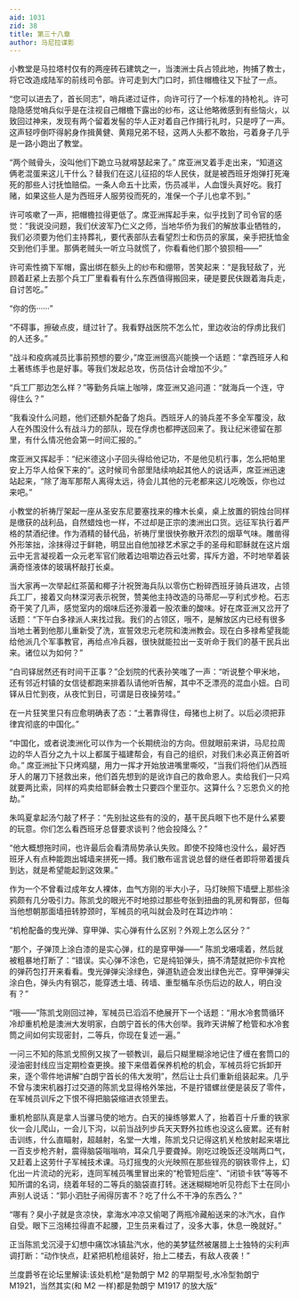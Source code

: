 ```yaml
---
aid: 1031
zid: 38
title: 第三十八章
author: 马尼拉谍影
---
```


小教堂是马拉塔村仅有的两座砖石建筑之一，当澳洲士兵占领此地，拘捕了教士，将它改造成陆军的前线司令部。许可走到大门口时，抓住帽檐往又下扯了一点。

“您可以进去了，首长同志”，哨兵递过证件，向许可行了一个标准的持枪礼。许可隐隐感觉哨兵似乎是在注视自己帽檐下露出的纱布，这让他略微感到有些恼火，以致回过神来，发现有两个留着发髻的华人正对着自己作揖行礼时，只是哼了一声。这声轻哼倒吓得躬身作揖黄健、黄翔兄弟不轻，这两人头都不敢抬，弓着身子几乎是一路小跑出了教堂。

“两个贼骨头，没叫他们下跪立马就嘚瑟起来了。” 席亚洲叉着手走出来，“知道这俩老混蛋来这儿干什么？替我们在这儿征招的华人民伕，就是被西班牙炮弹打死淹死的那些人讨抚恤赔偿。一条人命五十比索，伤员减半，人血馒头真好吃。我打赌，如果这些人是为西班牙人服劳役而死的，准保一个子儿也拿不到。”

许可咳嗽了一声，把帽檐拉得更低了。席亚洲挥起手来，似乎找到了司令官的感觉：“我说没问题，我们伏波军乃仁义之师，当地华侨为我们的解放事业牺牲的，我们必须要为他们主持葬礼，要代表部队去看望烈士和伤员的家属，亲手把抚恤金交到他们手里。那俩老贼头一听立马就慌了，你看看他们那个狼狈相——”

许可索性摘下军帽，露出绑在额头上的纱布和绷带，苦笑起来：“是我轻敌了，光顾着赶紧上去那个兵工厂里看看有什么东西值得搬回来，硬是要民伕跟着海兵走，自讨苦吃。”

“你的伤······”

“不碍事，擦破点皮，缝过针了。我看野战医院不怎么忙，里边收治的俘虏比我们的人还多。”

“战斗和疫病减员比事前预想的要少，”席亚洲很高兴能换一个话题：“拿西班牙人和土著练练手也是好事。等我们发起总攻，伤员估计会增加不少。”

“兵工厂那边怎么样？”等勤务兵端上咖啡，席亚洲又追问道：“就海兵一个连，守得住么？”

“我看没什么问题，他们还额外配备了炮兵。西班牙人的骑兵差不多全军覆没，敌人在外围没什么有战斗力的部队，现在俘虏也都押送回来了。我让纪米德留在那里，有什么情况他会第一时间汇报的。”

席亚洲又挥起手：“纪米德这小子回头得给他记功，不是他见机行事，怎么把帕里安上万华人给保下来的”。这时候司令部里陆续响起其他人的说话声，席亚洲迅速站起来，“除了海军那帮人离得太远，待会儿其他的元老都来这儿吃晚饭，你也过来吧。”

小教堂的祈祷厅架起一座从圣安东尼要塞找来的橡木长桌，桌上放置的铜烛台同样是缴获的战利品，自然蜡烛也一样，不过却是正宗的澳洲出口货。远征军执行着严格的禁酒纪律。作为酒精的替代品，祈祷厅里很快弥散开浓烈的烟草气味。雕凿得外形笨拙，涂抹得过于鲜艳，明显出自他加禄艺术家之手的圣母和耶稣就在这片烟云中无言凝视着一众元老军官们敞着边咀嚼边吞云吐雾，挥斥方遒，不时地举着装满奇怪液体的玻璃杯敲打长桌。

当大家再一次举起红茶菌和椰子汁祝贺海兵队以零伤亡粉碎西班牙骑兵进攻，占领兵工厂，接着又向林深河表示祝贺，赞美他主持改造的马蒂尼—亨利式步枪。石志奇干笑了几声，感觉室内的烟味后还弥漫着一股浓重的酸味。好在席亚洲又岔开了话题：“下午白多禄派人来找过我。我们的占领区，哦不，是解放区内已经有很多当地土著到他那儿重新受了洗，宣誓效忠元老院和澳洲教会。现在白多禄希望我能给他派几个军事教官，再给点冷兵器，很快就能拉出一支听命于我们的基干民兵出来。诸位以为如何？”

“白司铎居然还有时间干正事？”企划院的代表孙笑嗤了一声：“听说整个甲米地，还有邻近村镇的女信徒都跑来排着队请他听告解，其中不乏漂亮的混血小妞。白司铎从日忙到夜，从夜忙到日，可谓是日夜操劳哇。”

在一片狂笑里只有应愈明确表了态：“土著靠得住，母猪也上树了。以后必须把菲律宾彻底的中国化。”

“中国化，或者说澳洲化可以作为一个长期统治的方向。但就眼前来讲，马尼拉周边的华人百分之九十以上都属于福建帮会，有自己的组织，对我们未必真正俯首听命。” 席亚洲扯下只烤鸡腿，用力一挥才开始放进嘴里嘶咬，“当我们将他们从西班牙人的屠刀下拯救出来，他们首先想到的是讹诈自己的救命恩人。卖给我们一只鸡就要两比索，同样的鸡卖给耶稣会教士只要四个里亚尔。这算什么？忘恩负义的抢劫。”

朱鸣夏拿起汤勺敲了杯子：“先别扯这些有的没的，基干民兵眼下也不是什么紧要的玩意。你们怎么看西班牙总督要求谈判？他会投降么？”

“他大概想拖时间，也许最后会看清局势承认失败。即使不投降也没什么，最好西班牙人有点种能跑出城墙来拼死一搏。我们散布谣言说总督的继任者即将带着援兵到达，就是希望能起到这效果。”

作为一个不曾看过成年女人裸体，血气方刚的半大小子，马灯映照下墙壁上那些涂鸦颇有几分吸引力。陈凯戈的眼光不时地掠过那些夸张到扭曲的乳房和臀部，但每当他想朝那面墙扭转脖颈时，军械员的吼叫就会及时在耳边炸响：

“机枪配备的曳光弹、穿甲弹、实心弹有什么区别？外观上怎么区分？”

“那个，子弹顶上涂白漆的是实心弹，红的是穿甲弹——” 陈凯戈嗫嚅着，然后就被粗暴地打断了：“错误。实心弹不涂色，它是纯铅弹头，搞不清楚就把你卡宾枪的弹药包打开来看看。曳光弹弹尖涂绿色，弹道轨迹会发出绿色光芒。穿甲弹弹尖涂白色，弹头内有钢芯，能穿透土墙、砖墙、重型楯车杀伤后边的敌人，明白没有？”

“哦——”陈凯戈刚回过神，军械员已滔滔不绝展开下一个话题：“用水冷套筒循环冷却重机枪是澳洲大发明家，白朗宁首长的伟大创举。我昨天讲解了枪管和水冷套筒之间如何实现密封，二等兵，你现在复述一遍。”

一问三不知的陈凯戈照例又挨了一顿教训，最后只糊里糊涂地记住了缠在套筒口的浸油密封线应当定期检查更换。接下来借着保养机枪的机会，军械员将它拆卸开来，逐个零件地讲解“白朗宁首长的伟大发明”，然后让士兵们重新组装起来。几乎不曾与澳宋机器打过交道的陈凯戈显得格外笨拙，不是拧错螺丝便是装反了零件，在军械员训斥之下恨不得把脑袋缩进衣领里去。

重机枪部队真是拿人当骡马使的地方。白天的操练够累人了，抬着百十斤重的铁家伙一会儿爬山，一会儿下沟，以前当战列步兵天天野外拉练也没这么疲累。还有射击训练，什么直瞄射，超越射，名堂一大堆，陈凯戈只记得这机关枪放射起来堪比一百支步枪齐射，震得脑袋嗡嗡响，耳朵几乎要聋掉。刚吃过晚饭还没喘两口气，又赶着上这劳什子军械技术课。马灯摇曳的火光映照在那些锃亮的钢铁零件上，幻化出一片流动的光彩，连同军械员嘴里冒出来的“枪管短后座”、“闭锁卡铁”等等不知所谓的名词，绕着年轻的二等兵的脑袋直打转。迷迷糊糊地听见符彪下士在同小声别人说话：“郭小泗肚子闹得厉害不？吃了什么不干净的东西么？”

“哪有？臭小子就是贪凉快，拿海水冲凉又偷喝了两瓶冷藏船送来的冰汽水，自作自受。眼下三泡稀拉得直不起腰，卫生员来看过了，没多大事，休息一晚就好。”

正当陈凯戈沉浸于幻想中痛饮冰镇盐汽水，他的美梦猛然被屠腊上士独特的尖利声调打断：“动作快点，赶紧把机枪组装好，抬上二楼去，有敌人夜袭！”

兰度爵爷在论坛里解读:该处机枪“是勃朗宁 M2 的早期型号,水冷型勃朗宁 M1921，当然其实(和 M2 一样)都是勃朗宁 M1917 的放大版“
